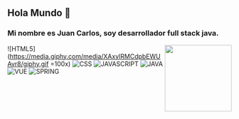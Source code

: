 ## Hola Mundo 👋
### Mi nombre es Juan Carlos, soy desarrollador full stack java.
<img src="https://media.giphy.com/media/oGb5zFRuwGoc8/giphy.gif" align="right" width="150px"/>

![HTML5](https://media.giphy.com/media/XAxylRMCdpbEWUAvr8/giphy.gif =100x)
![CSS](https://media.giphy.com/media/XAxylRMCdpbEWUAvr8/giphy.gif)
![JAVASCRIPT](https://media.giphy.com/media/ln7z2eWriiQAllfVcn/giphy.gif)
![JAVA](https://media.giphy.com/media/XAxylRMCdpbEWUAvr8/giphy.gif)
![VUE](https://media.giphy.com/media/VgGthkhUvGgOit7Y9i/giphy.gif)
![SPRING](https://media.giphy.com/media/XAxylRMCdpbEWUAvr8/giphy.gif)
<!--
**juancarlos2v/juancarlos2v** is a ✨ _special_ ✨ repository because its `README.md` (this file) appears on your GitHub profile.

Here are some ideas to get you started:

- 🔭 I’m currently working on ...
- 🌱 I’m currently learning ...
- 👯 I’m looking to collaborate on ...
- 🤔 I’m looking for help with ...
- 💬 Ask me about ...
- 📫 How to reach me: ...
- 😄 Pronouns: ...
- ⚡ Fun fact: ...
-->
